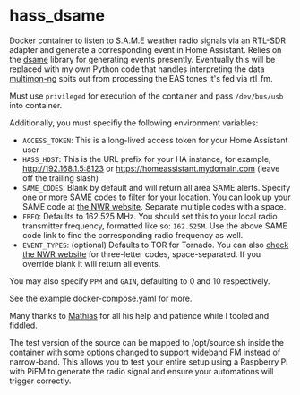 # hass_dsame
Docker container to listen to S.A.M.E weather radio signals via an RTL-SDR adapter and generate a corresponding event in Home Assistant. Relies on the [dsame](https://github.com/MaxwellDPS/dsame) library for generating events presently. Eventually this will be replaced with my own Python code that handles interpreting the data [multimon-ng](https://github.com/EliasOenal/multimon-ng) spits out from processing the EAS tones it's fed via rtl_fm.

Must use `privileged` for execution of the container and pass `/dev/bus/usb` into container.

Additionally, you must specifiy the following environment variables:

- `ACCESS_TOKEN`: This is a long-lived access token for your Home Assistant user
- `HASS_HOST`: This is the URL prefix for your HA instance, for example, http://192.168.1.5:8123 or https://homeassistant.mydomain.com (leave off the trailing slash)
- `SAME_CODES`: Blank by default and will return all area SAME alerts. Specify one or more SAME codes to filter for your location. You can look up your SAME code at [the NWR website](https://www.weather.gov/NWR/counties). Separate multiple codes with a space.
- `FREQ`: Defaults to 162.525 MHz. You should set this to your local radio transmitter frequency, formatted like so: `162.525M`. Use the above SAME code link to find the corresponding radio frequency as well.
- `EVENT_TYPES`: (optional) Defaults to TOR for Tornado. You can also [check the NWR website](https://www.weather.gov/nwr/eventcodes) for three-letter codes, space-separated. If you override blank it will return all events.

You may also specify `PPM` and `GAIN`, defaulting to 0 and 10 respectively.

See the example docker-compose.yaml for more. 

Many thanks to [Mathias](https://twitter.com/AMathiasT) for all his help and patience while I tooled and fiddled.

The test version of the source can be mapped to /opt/source.sh inside the container with some options changed to support wideband FM instead of narrow-band. This allows you to test your entire setup using a Raspberry Pi with PiFM to generate the radio signal and ensure your automations will trigger correctly.
